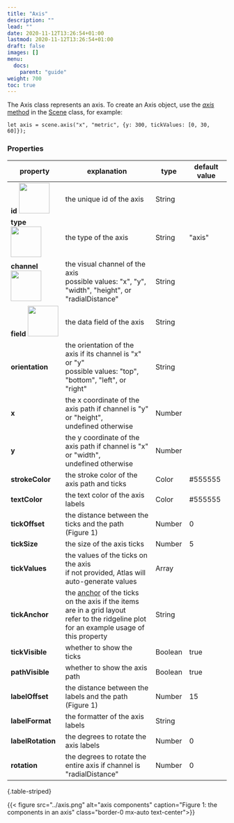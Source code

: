 ```yaml
---
title: "Axis"
description: ""
lead: ""
date: 2020-11-12T13:26:54+01:00
lastmod: 2020-11-12T13:26:54+01:00
draft: false
images: []
menu:
  docs:
    parent: "guide"
weight: 700
toc: true
---
```


The Axis class represents an axis. To create an Axis object, use the [_axis_ method](../../group/scene/#methods-create-guides) in the [Scene](../../group/scene/) class, for example:

    let axis = scene.axis("x", "metric", {y: 300, tickValues: [0, 30, 60]});

### Properties
| property |  explanation   | type | default value |
| --- | --- | --- | --- |
|**id** <img width="70px" src="../../readonly.png">| the unique id of the axis | String |  | 
|**type** <img width="70px" src="../../readonly.png"> | the type of the axis | String | "axis" | 
|**channel** <img width="70px" src="../../readonly.png">| the visual channel of the axis<br>possible values: "x", "y", "width", "height", or "radialDistance" | String | | 
|**field** <img width="70px" src="../../readonly.png">| the data field of the axis | String | | 
|**orientation**| the orientation of the axis if its channel is "x" or "y"<br>possible values: "top", "bottom", "left", or "right" | String | | 
|**x**| the x coordinate of the axis path if channel is "y" or "height",<br>undefined otherwise | Number | | 
|**y**| the y coordinate of the axis path if channel is "x" or "width",<br>undefined otherwise| Number | | 
|**strokeColor** | the stroke color of the axis path and ticks | Color | #555555 | 
|**textColor**| the text color of the axis labels | Color | #555555 | 
|**tickOffset**| the distance between the ticks and the path (Figure 1) | Number | 0 | 
|**tickSize**| the size of the axis ticks| Number | 5 | 
|**tickValues** | the values of the ticks on the axis<br>if not provided, Atlas will auto-generate values | Array | | 
|**tickAnchor** | the [anchor](../../global/constants/#anchor) of the ticks on the axis if the items are in a grid layout<br>refer to the ridgeline plot for an example usage of this property | String | | 
|**tickVisible**| whether to show the ticks | Boolean | true |
|**pathVisible**| whether to show the axis path | Boolean | true |
|**labelOffset**| the distance between the labels and the path (Figure 1) | Number | 15 | 
|**labelFormat**| the formatter of the axis labels | String |  | 
|**labelRotation**| the degrees to rotate the axis labels | Number | 0 | 
|**rotation**| the degrees to rotate the entire axis if channel is "radialDistance" | Number | 0 | 
{.table-striped}

{{< figure src="../axis.png" alt="axis components" caption="Figure 1: the components in an axis" class="border-0 mx-auto text-center">}}